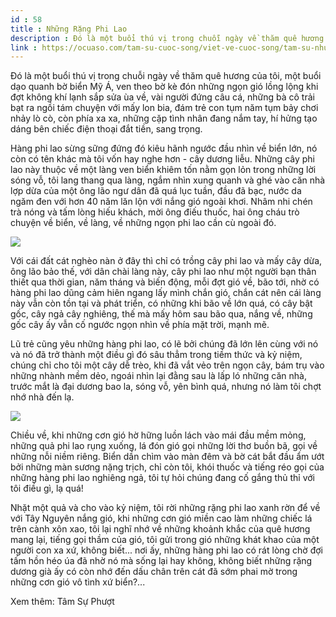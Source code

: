```yaml
---
id : 58
title : Những Rặng Phi Lao
description : Đó là một buổi thú vị trong chuỗi ngày về thăm quê hương của tôi, một buổi dạo quanh bờ biển Mỹ Á, ven theo bờ kè đón những ngọn gió lồng lộng khi đợt không khí lạnh sắp sửa ùa về, vài người đứng câu cá, những bà cô trải bạt ra ngồi tám chuyện với mấy lon bia, đám trẻ con tụm năm tụm bảy chơi nhảy lò cò, còn phía xa xa, những cặp tình nhân đang nắm tay, hí hửng tạo dáng bên chiếc điện thoại đắt tiền, sang trọng.
link : https://ocuaso.com/tam-su-cuoc-song/viet-ve-cuoc-song/tam-su-nhung-rang-phi-lao.html
---
```


Đó là một buổi thú vị trong chuỗi ngày về thăm quê hương của tôi, một buổi
dạo quanh bờ biển Mỹ Á, ven theo bờ kè đón những ngọn gió lồng lộng khi
đợt không khí lạnh sắp sửa ùa về, vài người đứng câu cá, những bà cô trải
bạt ra ngồi tám chuyện với mấy lon bia, đám trẻ con tụm năm tụm bảy chơi
nhảy lò cò, còn phía xa xa, những cặp tình nhân đang nắm tay, hí hửng tạo
dáng bên chiếc điện thoại đắt tiền, sang trọng.

Hàng phi lao sừng sững đứng đó kiêu hãnh ngước đầu nhìn về biển lớn, nó
còn có tên khác mà tôi vốn hay nghe hơn - cây dương liễu. Những cây phi
lao này thuộc về một làng ven biển khiêm tốn nằm gọn lỏn trong những lời
sóng vỗ, tôi lang thang qua làng, ngắm nhìn xung quanh và ghé vào căn nhà
lợp dừa của một ông lão ngư dân đã quá lục tuần, đầu đã bạc, nước da ngăm
đen với hơn 40 năm lăn lộn với nắng gió ngoài khơi. Nhâm nhi chén trà nóng
và tấm lòng hiếu khách, mời ông điếu thuốc, hai ông cháu trò chuyện về biển,
về làng, về những ngọn phi lao cần cù ngoài đó.

![](https://ocuaso.com/wp-content/uploads/2016/03/tam-su-nhung-rang-phi-lao-2.jpg)

Với cái đất cát nghèo nàn ở đây thì chỉ có trồng cây phi lao và mấy cây
dừa, ông lão bảo thế, với dân chài làng này, cây phi lao như một người bạn
thân thiết qua thời gian, năm tháng và biến động, mỗi đợt gió về, bão tới,
nhờ có hàng phi lao dũng cảm hiên ngang lấy mình chắn gió, chắn cát nên
cái làng này vẫn còn tồn tại và phát triển, có những khi bão về lớn quá,
có cây bật gốc, cây ngả cây nghiêng, thế mà mấy hôm sau bão qua, nắng về,
những gốc cây ấy vẫn cố ngước ngọn nhìn về phía mặt trời, mạnh mẽ.

Lũ trẻ cũng yêu những hàng phi lao, có lẽ bởi chúng đã lớn lên cùng với
nó và nó đã trở thành một điều gì đó sâu thẳm trong tiềm thức và kỷ niệm,
chúng chỉ cho tôi một cây dễ trèo, khi đã vắt vẻo trên ngọn cây, bám trụ
vào những nhành mềm dẻo, ngoái nhìn lại đằng sau là lấp ló những căn nhà,
trước mắt là đại dương bao la, sóng vỗ, yên bình quá, nhưng nó làm tôi chợt
nhớ nhà đến lạ.

![](https://ocuaso.com/wp-content/uploads/2016/03/tam-su-nhung-rang-phi-lao.jpg)

Chiều về, khi những cơn gió hờ hững luồn lách vào mái đầu mềm mỏng, những
quả phi lao rụng xuống, lá đón gió gọi những lời thơ buồn bã, gọi về những
nỗi niềm riêng. Biển dần chìm vào màn đêm và bờ cát bắt đầu ẩm ướt bởi những
màn sương nặng trịch, chỉ còn tôi, khói thuốc và tiếng réo gọi của những
hàng phi lao nghiêng ngả, tôi tự hỏi chúng đang cố gắng thủ thỉ với tôi
điều gì, lạ quá!

Nhặt một quả và cho vào kỷ niệm, tôi rời những rặng phi lao xanh rờn để
về với Tây Nguyên nắng gió, khi những cơn gió miền cao làm những chiếc lá
trên cành xôn xao, tôi lại nghĩ nhớ về những khoảnh khắc của quê hương mang
lại, tiếng gọi thầm của gió, tôi gửi trong gió những khát khao của một người
con xa xứ, không biết... nơi ấy, những hàng phi lao có rát lòng chờ đợi
tấm hồn héo úa đã nhờ nó mà sống lại hay không, không biết những rặng dương
già ấy có còn nhớ đến dấu chân trên cát đã sớm phai mờ trong những cơn gió
vô tình xứ biển?...

Xem thêm: Tâm Sự Phượt